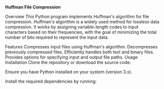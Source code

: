 **Huffman File Compression**

Overview
This Python program implements Huffman's algorithm for file compression. Huffman's algorithm is a widely used method for lossless data compression. It works by assigning variable-length codes to input characters based on their frequencies, with the goal of minimizing the total number of bits required to represent the input data.

Features
Compresses input files using Huffman's algorithm.
Decompresses previously compressed files.
Efficiently handles both text and binary files.
Provides options for specifying input and output file paths.
Usage
Installation
Clone the repository or download the source code.

Ensure you have Python installed on your system (version 3.x).

Install the required dependencies by running:
